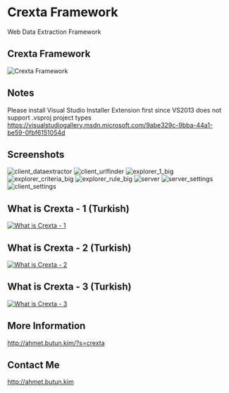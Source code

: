 # Crexta Framework
Web Data Extraction Framework

## Crexta Framework
![Crexta Framework](https://cloud.githubusercontent.com/assets/9437726/6993773/6860a23e-db08-11e4-9b6f-6527c2f74a3b.jpg)

## Notes
Please install Visual Studio Installer Extension first since VS2013 does not support .vsproj project types
https://visualstudiogallery.msdn.microsoft.com/9abe329c-9bba-44a1-be59-0fbf6151054d

## Screenshots
![client_dataextractor](https://cloud.githubusercontent.com/assets/9437726/6996674/9a62cfe2-db9d-11e4-8295-c53e89077dbe.jpg)
![client_urlfinder](https://cloud.githubusercontent.com/assets/9437726/6996675/9f10571c-db9d-11e4-859e-6da58264cbdc.jpg)
![explorer_1_big](https://cloud.githubusercontent.com/assets/9437726/6996676/a63d3f14-db9d-11e4-9beb-314dbdf5c4b9.jpg)
![explorer_criteria_big](https://cloud.githubusercontent.com/assets/9437726/6996677/ad59f2ec-db9d-11e4-9ccc-acbcbafbc80f.jpg)
![explorer_rule_big](https://cloud.githubusercontent.com/assets/9437726/6996678/b57bb596-db9d-11e4-8909-aad5b36d3012.jpg)
![server](https://cloud.githubusercontent.com/assets/9437726/6996680/c4daf6fa-db9d-11e4-9765-8e62565e5c1c.jpg)
![server_settings](https://cloud.githubusercontent.com/assets/9437726/6996684/db2c9e0e-db9d-11e4-99f0-052d90a2936a.jpg)
![client_settings](https://cloud.githubusercontent.com/assets/9437726/6996685/db629e3c-db9d-11e4-8b61-f7552d6713a4.jpg)

## What is Crexta - 1 (Turkish)
[![What is Crexta - 1](http://img.youtube.com/vi/lUFGMsLU_uk/0.jpg)](https://www.youtube.com/watch?v=lUFGMsLU_uk)

## What is Crexta - 2 (Turkish)
[![What is Crexta - 2](http://img.youtube.com/vi/f4zVvuoSoeQ/0.jpg)](https://www.youtube.com/watch?v=f4zVvuoSoeQ)

## What is Crexta - 3 (Turkish)
[![What is Crexta - 3](http://img.youtube.com/vi/KUMBgflOFHw/0.jpg)](https://www.youtube.com/watch?v=KUMBgflOFHw)

## More Information
http://ahmet.butun.kim/?s=crexta

## Contact Me
http://ahmet.butun.kim
